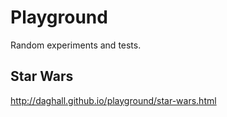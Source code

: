 # Playground

Random experiments and tests.

## Star Wars
http://daghall.github.io/playground/star-wars.html
